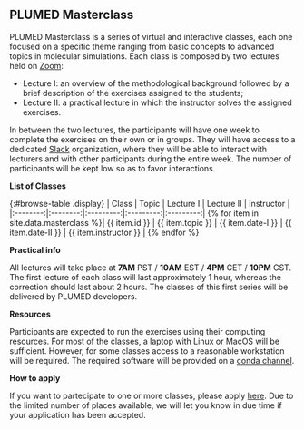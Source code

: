 PLUMED Masterclass
------------------

PLUMED Masterclass is a series of virtual and interactive classes, each one
focused on a specific theme ranging from basic concepts to advanced topics in molecular simulations.
Each class is composed by two lectures held on [Zoom](https://zoom.us/): 
* Lecture I: an overview of the methodological background followed by a brief description of the exercises assigned to the students;
* Lecture II: a practical lecture in which the instructor solves the assigned exercises.

In between the two lectures, the participants will have one week to complete the exercises on their own or in groups.
They will have access to a dedicated [Slack](https://slack.com/) organization, where they will be able to
interact with lecturers and with other participants during the entire week.
The number of participants will be kept low so as to favor interactions.
 
__List of Classes__

{:#browse-table .display}
| Class | Topic | Lecture I | Lecture II | Instructor |
|:--------:|:--------:|:---------:|:---------:|:---------:|
{% for item in site.data.masterclass %}| {{ item.id }} | {{ item.topic }} | {{ item.date-I }} | {{ item.date-II }} | {{ item.instructor }} |
{% endfor %}


__Practical info__

All lectures will take place at **7AM** PST / **10AM** EST / **4PM** CET / **10PM** CST. The first lecture of each class will last approximately 1 hour, whereas the correction should last about 2 hours.
The classes of this first series will be delivered by PLUMED developers.

__Resources__

Participants are expected to run the exercises using their computing resources. For most of the classes,
a laptop with Linux or MacOS will be sufficient. However, for some classes access to a reasonable workstation will be required.
The required software will be provided on a [conda channel](https://anaconda.org/plumed).

__How to apply__

If you want to partecipate to one or more classes, please apply [here]().
Due to the limited number of places available, we will let you know in due time if your application has been accepted.

<script>
$(document).ready(function() {
var table = $('#browse-table').DataTable({
  "dom": '<"search"f><"top"il>rt<"bottom"Bp><"clear">',
  language: { search: '', searchPlaceholder: "Search..." },
  buttons: [
        'copy', 'excel', 'pdf'
  ],
  "order": [[ 0, "desc" ]]
  });
$('#browse-table-searchbar').keyup(function () {
  table.search( this.value ).draw();
  });
});
</script>
